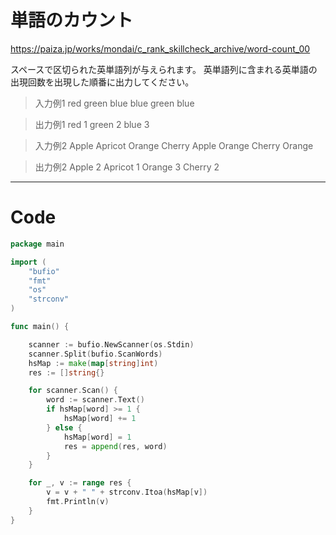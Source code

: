 # 単語のカウント

<https://paiza.jp/works/mondai/c_rank_skillcheck_archive/word-count_00>


スペースで区切られた英単語列が与えられます。
英単語列に含まれる英単語の出現回数を出現した順番に出力してください。

> 入力例1
red green blue blue green blue

> 出力例1
red 1
green 2
blue 3

> 入力例2
Apple Apricot Orange Cherry Apple Orange Cherry Orange

> 出力例2
Apple 2
Apricot 1
Orange 3
Cherry 2

---

# Code
```go
package main

import (
	"bufio"
	"fmt"
	"os"
	"strconv"
)

func main() {

	scanner := bufio.NewScanner(os.Stdin)
	scanner.Split(bufio.ScanWords)
	hsMap := make(map[string]int)
	res := []string{}

	for scanner.Scan() {
		word := scanner.Text()
		if hsMap[word] >= 1 {
			hsMap[word] += 1
		} else {
			hsMap[word] = 1
			res = append(res, word)
		}
	}

	for _, v := range res {
		v = v + " " + strconv.Itoa(hsMap[v])
		fmt.Println(v)
	}
}
```